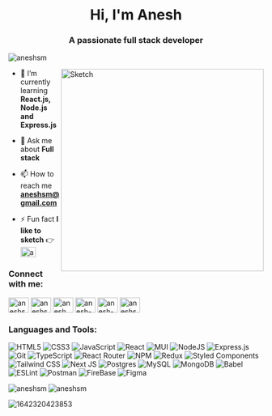 <h1 align="center">Hi, I'm Anesh</h1>
<h3 align="center">A passionate full stack developer</h3>

<p align="left"> <img src="https://komarev.com/ghpvc/?username=aneshsm&label=Profile%20views&color=0e75b6&style=flat" alt="aneshsm" /> </p>
<img align="right" alt="Sketch" width="400" src="https://cdn1.picuki.com/hosted-by-instagram/q/0exhNuNYnjBGZDHIdN5WmL9I2Pk2GAlRNucaS7j0nyZiNxIsbHWB58ltwdGn%7C%7CDh6Kwh9HS+LfTZi5IgiUV5TZFt+PEfcQLyATD5Q76uYVoCl1DNv8pRmnLg3JXMeY3Wp%7C%7CsslOzjYMTIfQeoEH%7C%7Cbx7a8Koru5A2MGoyX9auctwCIPuM23TKNy2JAtrKSLl0SxptZ%7C%7CIjNLvG0jJ00m7NPfvnw1UvfPMc9g+PAnEPEzhMQ65Oftxi6PODkhYXlqKCXPm7OYq78uqHOucTE1pkCXeJ9qf2k8oHSallAysY5z38j3coJlhK5ojoHRbXBXUGldoyZEp6ycnwqcRkKx+3pa52LxlaODfNAxo7ygAtCRcP78wRfZd4CYG74RCy8rJq+FBAyaH%7C%7Cu1ONtQktYdRaEX1QY=.jpeg">

- 🌱 I’m currently learning **React.js, Node.js and Express.js**

- 💬 Ask me about **Full stack**

- 📫 How to reach me **aneshsm@gmail.com**

- ⚡ Fun fact **I like to sketch** 👉 <a href="https://www.instagram.com/arto.beginner" target="blank"><img align="center" src="https://raw.githubusercontent.com/rahuldkjain/github-profile-readme-generator/master/src/images/icons/Social/instagram.svg" alt="aneshsm" height="20" width="30" /></a>

<h3 align="left">Connect with me:</h3>
<p align="left">
<a href="https://codepen.io/aneshsm" target="blank"><img align="center" src="https://raw.githubusercontent.com/rahuldkjain/github-profile-readme-generator/master/src/images/icons/Social/codepen.svg" alt="aneshsm" height="30" width="40" /></a>
<a href="https://dev.to/aneshsm" target="blank"><img align="center" src="https://raw.githubusercontent.com/rahuldkjain/github-profile-readme-generator/master/src/images/icons/Social/devto.svg" alt="aneshsm" height="30" width="40" /></a>
<a href="https://twitter.com/anesh_sm" target="blank"><img align="center" src="https://raw.githubusercontent.com/rahuldkjain/github-profile-readme-generator/master/src/images/icons/Social/twitter.svg" alt="anesh_sm" height="30" width="40" /></a>
<a href="https://linkedin.com/in/anesh-somanath-majalikar-13666b222" target="blank"><img align="center" src="https://raw.githubusercontent.com/rahuldkjain/github-profile-readme-generator/master/src/images/icons/Social/linked-in-alt.svg" alt="anesh-somanath-majalikar-13666b222" height="30" width="40" /></a>
<a href="https://stackoverflow.com/users/anesh-soamanath-majalikar" target="blank"><img align="center" src="https://raw.githubusercontent.com/rahuldkjain/github-profile-readme-generator/master/src/images/icons/Social/stack-overflow.svg" alt="anesh-soamanath-majalikar" height="30" width="40" /></a>
<a href="https://codesandbox.com/aneshsm" target="blank"><img align="center" src="https://raw.githubusercontent.com/rahuldkjain/github-profile-readme-generator/master/src/images/icons/Social/codesandbox.svg" alt="aneshsm" height="30" width="40" /></a>

<h3 align="left">Languages and Tools:</h3>

![HTML5](https://img.shields.io/badge/html5-%23E34F26.svg?style=for-the-badge&logo=html5&logoColor=white) 
![CSS3](https://img.shields.io/badge/css3-%231572B6.svg?style=for-the-badge&logo=css3&logoColor=white) 
![JavaScript](https://img.shields.io/badge/javascript-%23323330.svg?style=for-the-badge&logo=javascript&logoColor=%23F7DF1E)
![React](https://img.shields.io/badge/react-%2320232a.svg?style=for-the-badge&logo=react&logoColor=%2361DAFB) 
![MUI](https://img.shields.io/badge/MUI-%230081CB.svg?style=for-the-badge&logo=mui&logoColor=white)
![NodeJS](https://img.shields.io/badge/node.js-6DA55F?style=for-the-badge&logo=node.js&logoColor=white)
![Express.js](https://img.shields.io/badge/express.js-%23404d59.svg?style=for-the-badge&logo=express&logoColor=%2361DAFB)
![Git](https://img.shields.io/badge/Git-F24E1E?style=for-the-badge&logo=git&logoColor=white) 
![TypeScript](https://img.shields.io/badge/typescript-%23007ACC.svg?style=for-the-badge&logo=typescript&logoColor=white) 
![React Router](https://img.shields.io/badge/React_Router-CA4245?style=for-the-badge&logo=react-router&logoColor=white) 
![NPM](https://img.shields.io/badge/NPM-%23000000.svg?style=for-the-badge&logo=npm&logoColor=red) 
![Redux](https://img.shields.io/badge/redux-%23593d88.svg?style=for-the-badge&logo=redux&logoColor=white) 
![Styled Components](https://img.shields.io/badge/styled--components-DB7093?style=for-the-badge&logo=styled-components&logoColor=white) 
![Tailwind CSS](https://img.shields.io/badge/Tailwind%20CSS-%230081CB.svg?style=for-the-badge&logo=Tailwind%20CSS&logoColor=cyan) 
![Next JS](https://img.shields.io/badge/Next-black?style=for-the-badge&logo=next.js&logoColor=white)
![Postgres](https://img.shields.io/badge/postgres-%23316192.svg?style=for-the-badge&logo=postgresql&logoColor=white) 
![MySQL](https://img.shields.io/badge/mysql-%2300f.svg?style=for-the-badge&logo=mysql&logoColor=white) 
![MongoDB](https://img.shields.io/badge/MongoDB-%234ea94b.svg?style=for-the-badge&logo=mongodb&logoColor=white) 
![Babel](https://img.shields.io/badge/Babel-F9DC3e?style=for-the-badge&logo=babel&logoColor=black) 
![ESLint](https://img.shields.io/badge/ESLint-4B3263?style=for-the-badge&logo=eslint&logoColor=white) 
![Postman](https://img.shields.io/badge/Postman-FF6C37?style=for-the-badge&logo=postman&logoColor=white) 
![FireBase](https://img.shields.io/badge/Firebase-%23000000.svg?style=for-the-badge&logo=Firebase&logoColor=yellow) 
![Figma](https://img.shields.io/badge/Figma-F24E1E?style=for-the-badge&logo=figma&logoColor=green) 

<p><img align="left" src="https://github-readme-stats.vercel.app/api/top-langs?username=aneshsm&theme=dark&hide_border=false&include_all_commits=false&count_private=false&show_icons=true&locale=en&layout=compact" alt="aneshsm" /> <img align="center" src="https://github-readme-stats.vercel.app/api?username=aneshsm&theme=dark&hide_border=false&show_icons=true&locale=en" alt="aneshsm" /></p>


![1642320423853](https://cdn1.picuki.com/hosted-by-instagram/q/0exhNuNYnjBGZDHIdN5WmL9I2Pk2GAlRNecaS7j0nyZiNxIsbHWB58ltwdGn%7C%7CDh6Kwh9HS+LfT1h7Y0uWF5QZFRzNUXXS7yNSztc766bU4Ck0DVg9JFilLk0LXYYYX6p9sAkOzjYMTIfQeoEH%7C%7Cbx7a8Koru5A2MGoyX9auctwCIPuM23TKNy2JAtrKSLl0SxptV%7C%7CIjNLvG0jJ00m7NPfvnw1UvfPMc9g+PAnE%7C%7CEzhMQ65OftxnehNnowcV9SRxSUm7P+zt4VtAiucTE1pkCXeJ9qf2k8oHSallAysY5z38j3coJlhK5ojoHRbjEFXGRGsQNeopeUnyfeYUOZhkBY4kaG8LuiQsQOhJrhI9uaat7t5GzoWqaYG74RCy8rJqr1cgeaH%7C%7Cu1ONtQktYdRaEX1QY=.jpeg)
